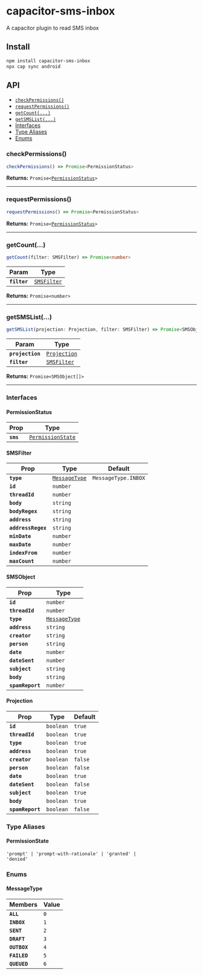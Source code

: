 # capacitor-sms-inbox

A capacitor plugin to read SMS inbox

## Install

```bash
npm install capacitor-sms-inbox
npx cap sync android
```

## API

<docgen-index>

* [`checkPermissions()`](#checkpermissions)
* [`requestPermissions()`](#requestpermissions)
* [`getCount(...)`](#getcount)
* [`getSMSList(...)`](#getsmslist)
* [Interfaces](#interfaces)
* [Type Aliases](#type-aliases)
* [Enums](#enums)

</docgen-index>

<docgen-api>
<!--Update the source file JSDoc comments and rerun docgen to update the docs below-->

### checkPermissions()

```typescript
checkPermissions() => Promise<PermissionStatus>
```

**Returns:** <code>Promise&lt;<a href="#permissionstatus">PermissionStatus</a>&gt;</code>

--------------------


### requestPermissions()

```typescript
requestPermissions() => Promise<PermissionStatus>
```

**Returns:** <code>Promise&lt;<a href="#permissionstatus">PermissionStatus</a>&gt;</code>

--------------------


### getCount(...)

```typescript
getCount(filter: SMSFilter) => Promise<number>
```

| Param        | Type                                            |
| ------------ | ----------------------------------------------- |
| **`filter`** | <code><a href="#smsfilter">SMSFilter</a></code> |

**Returns:** <code>Promise&lt;number&gt;</code>

--------------------


### getSMSList(...)

```typescript
getSMSList(projection: Projection, filter: SMSFilter) => Promise<SMSObject[]>
```

| Param            | Type                                              |
| ---------------- | ------------------------------------------------- |
| **`projection`** | <code><a href="#projection">Projection</a></code> |
| **`filter`**     | <code><a href="#smsfilter">SMSFilter</a></code>   |

**Returns:** <code>Promise&lt;SMSObject[]&gt;</code>

--------------------


### Interfaces


#### PermissionStatus

| Prop      | Type                                                        |
| --------- | ----------------------------------------------------------- |
| **`sms`** | <code><a href="#permissionstate">PermissionState</a></code> |


#### SMSFilter

| Prop               | Type                                                | Default                        |
| ------------------ | --------------------------------------------------- | ------------------------------ |
| **`type`**         | <code><a href="#messagetype">MessageType</a></code> | <code>MessageType.INBOX</code> |
| **`id`**           | <code>number</code>                                 |                                |
| **`threadId`**     | <code>number</code>                                 |                                |
| **`body`**         | <code>string</code>                                 |                                |
| **`bodyRegex`**    | <code>string</code>                                 |                                |
| **`address`**      | <code>string</code>                                 |                                |
| **`addressRegex`** | <code>string</code>                                 |                                |
| **`minDate`**      | <code>number</code>                                 |                                |
| **`maxDate`**      | <code>number</code>                                 |                                |
| **`indexFrom`**    | <code>number</code>                                 |                                |
| **`maxCount`**     | <code>number</code>                                 |                                |


#### SMSObject

| Prop             | Type                                                |
| ---------------- | --------------------------------------------------- |
| **`id`**         | <code>number</code>                                 |
| **`threadId`**   | <code>number</code>                                 |
| **`type`**       | <code><a href="#messagetype">MessageType</a></code> |
| **`address`**    | <code>string</code>                                 |
| **`creator`**    | <code>string</code>                                 |
| **`person`**     | <code>string</code>                                 |
| **`date`**       | <code>number</code>                                 |
| **`dateSent`**   | <code>number</code>                                 |
| **`subject`**    | <code>string</code>                                 |
| **`body`**       | <code>string</code>                                 |
| **`spamReport`** | <code>number</code>                                 |


#### Projection

| Prop             | Type                 | Default            |
| ---------------- | -------------------- | ------------------ |
| **`id`**         | <code>boolean</code> | <code>true</code>  |
| **`threadId`**   | <code>boolean</code> | <code>true</code>  |
| **`type`**       | <code>boolean</code> | <code>true</code>  |
| **`address`**    | <code>boolean</code> | <code>true</code>  |
| **`creator`**    | <code>boolean</code> | <code>false</code> |
| **`person`**     | <code>boolean</code> | <code>false</code> |
| **`date`**       | <code>boolean</code> | <code>true</code>  |
| **`dateSent`**   | <code>boolean</code> | <code>false</code> |
| **`subject`**    | <code>boolean</code> | <code>true</code>  |
| **`body`**       | <code>boolean</code> | <code>true</code>  |
| **`spamReport`** | <code>boolean</code> | <code>false</code> |


### Type Aliases


#### PermissionState

<code>'prompt' | 'prompt-with-rationale' | 'granted' | 'denied'</code>


### Enums


#### MessageType

| Members      | Value          |
| ------------ | -------------- |
| **`ALL`**    | <code>0</code> |
| **`INBOX`**  | <code>1</code> |
| **`SENT`**   | <code>2</code> |
| **`DRAFT`**  | <code>3</code> |
| **`OUTBOX`** | <code>4</code> |
| **`FAILED`** | <code>5</code> |
| **`QUEUED`** | <code>6</code> |

</docgen-api>
